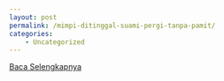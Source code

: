 ```yaml
---
layout: post
permalink: /mimpi-ditinggal-suami-pergi-tanpa-pamit/
categories:
    - Uncategorized
---
```


[Baca Selengkapnya](/10)